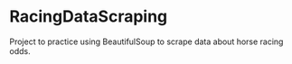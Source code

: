 # RacingDataScraping

Project to practice using BeautifulSoup to scrape data about horse racing odds. 

